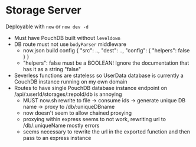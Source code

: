 # Storage Server

Deployable with `now` or `now dev -d`

- Must have PouchDB built without `leveldown`
- DB route must not use `bodyParser` middleware
    - now.json build config { "src": .., "dest": .., "config": { "helpers": false }  }
    - "helpers": false must be a BOOLEAN! Ignore the documentation that has it as a string "false"
- Severless functions are stateless so UserData database is currently a CouchDB instance running on my own domain
- Routes to have single PouchDB database instance endpoint on /api/:userId/storages/:repoId/db is annoying
    - MUST now.sh rewrite to file -> consume ids -> generate unique DB name -> proxy to /db/:uniqueDBname
    - now doesn't seem to allow chained proxying
    - proxying within express seems to not work, rewriting url to /db/:uniqueName mostly errors
    - seems necessary to rewrite the url in the exported function and then pass to an express instance